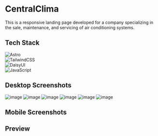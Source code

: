 # CentralClima

This is a responsive landing page developed for a company specializing in the sale, maintenance, and servicing of air conditioning systems.

## Tech Stack

![Astro](https://img.shields.io/badge/Astro-BC52EE?logo=astro&logoColor=fff)<br>
![TailwindCSS](https://img.shields.io/badge/Tailwind%20CSS-%2338B2AC.svg?logo=tailwind-css&logoColor=white)<br>
![DaisyUI](https://img.shields.io/badge/daisyui-5A0EF8?style=for-the-badge&logo=daisyui&logoColor=white)<br>
![JavaScript](https://img.shields.io/badge/javascript-%23323330.svg?style=for-the-badge&logo=javascript&logoColor=%23F7DF1E)

## Desktop Screenshots

![image](https://github.com/user-attachments/assets/277a45c0-db34-4cce-a4eb-265af010c0e5)
![image](https://github.com/user-attachments/assets/2b640ec1-5405-481a-b223-0d7b384b27a5)
![image](https://github.com/user-attachments/assets/0e01a585-3d3a-4540-8ad0-1e2be49e3938)
![image](https://github.com/user-attachments/assets/b2668605-bd2e-4719-b903-69434ab96703)
![image](https://github.com/user-attachments/assets/ffe9ab17-e418-4a5b-9b2b-e7ccb731ce06)
![image](https://github.com/user-attachments/assets/67408de4-a77d-4d1a-b0bd-34c31f91e5dd)

## Mobile Screenshots

## Preview
